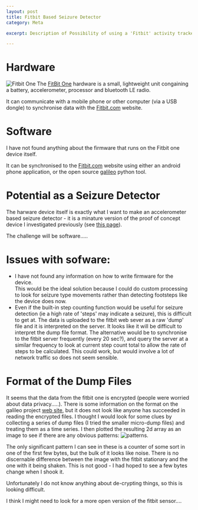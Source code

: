 ```yaml
---
layout: post
title: Fitbit Based Seizure Detector
category: Meta

excerpt: Description of Possibility of using a 'Fitbit' activity tracker as a seizure detector.

---
```


# Hardware
![Fitbit One](http://static1.fitbit.com/simple.b-cssdisabled-png.h47e3210a910010717f0d5ec74009f261.pack?items=%2Fcontent%2Fassets%2Fonezip%2Fimages%2Ffeatures-carousel%2Fone%2Fblack%2Fproduct.png)
The [FitBit One](http://www.fitbit.com/uk/one) hardware is a small, lightweight unit congaining a battery, accelerometer, processor and bluetooth LE radio.

It can communicate with a mobile phone or other computer (via a USB dongle) to 
synchronise data with the [Fitbit.com](http://fitbit.com) website.

# Software
I have not found anything about the firmware that runs on the Fitbit one device itself.

It can be synchronised to the [Fitbit.com](http://fitbit.com) website using
either an android phone application, or the open source [galileo](https://bitbucket.org/benallard/galileo) python tool.

# Potential as a Seizure Detector
The harware device itself is exactly what I want to make an accelerometer based
seizure detector - it is a minature version of the proof of concept device
I investigated previously (see [this page](http://jones139.github.io/OpenSeizureDetector/meta/2014/02/21/Accelerometer_Version/)).

The challenge will be software.....

# Issues with sofware:
* I have not found any information on how to write firmware for the device.  
This would be the ideal solution because I could do custom processing to look
for seizure type movements rather than detecting footsteps like the device 
does now.
* Even if the built-in step counting function would be useful for seizure
detection (ie a high rate of 'steps' may indicate a seizure), this is difficult
to get at.   The  data is uploaded to the fitbit web sever as a raw 'dump' file and it is interpreted on the server.   It looks like it will be difficult to
interpret the dump file format.   The alternative would be to synchronise to 
the fitbit server frequently (every 20 sec?), and query the server at a similar frequency to look at current step count total to allow the rate of steps to be
calculated.   This could work, but would involve a lot of network traffic so 
does not seem sensible.

# Format of the Dump Files
It seems that the data from the fitbit one is encrypted (people were worried
about data privacy.....).   There is some information on the format on the
galileo project [web site](https://bitbucket.org/benallard/galileo/wiki/Megadumpformat), but it does not look like anyone has succeeded in reading the encrypted files.
I thought I would look for some clues by collecting a series of dump files (I tried the smaller micro-dump files) and treating them as a time series.
I then plotted the resulting 2d array as an image to see if there are any obvious patterns:
![patterns](https://raw.githubusercontent.com/jones139/OpenSeizureDetector/master/fitbit_version/micro-dump_images.png).

The only significant pattern I can see in these is a counter of some sort in 
one of the first few bytes, but the bulk of it looks like noise.
There is no discernable difference between the image with the fitbit stationary
and the one with it being shaken.  This is not good - I had hoped to see a few
bytes change when I shook it.

Unfortunately I do not know anything about de-crypting things, so this is
looking difficult.

I think I might need to look for a more open version of the fitbit sensor....


